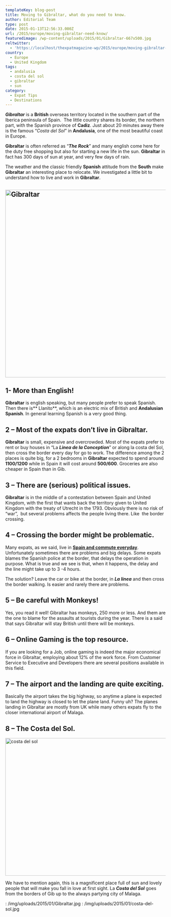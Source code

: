 ```yaml
---
templateKey: blog-post
title: Moving to Gibraltar, what do you need to know.
author: Editorial Team
type: post
date: 2015-01-13T12:56:33.000Z
url: /2015/europe/moving-gibraltar-need-know/
featuredimage: /wp-content/uploads/2015/01/Gibraltar-667x500.jpg
reltwitter:
  - 'https://localhost/thexpatmagazine-wp/2015/europe/moving-gibraltar-need-know/?utm_source=ReviveOldPost&utm_medium=social&utm_campaign=ReviveOldPost'
country: 
  - Europe
  - United Kingdom
tags:
  - andalusia
  - costa del sol
  - gibraltar
  - sun
category:
  - Expat Tips
  - Destinations
---
```


_**Gibraltar**_ is a **British** overseas territory located in the southern part of the Iberica peninsula of Spain.  The little country shares its border, the northern part, with the Spanish province of **Cadiz**. Just about 20 minutes away there is the famous &#8220;_Costa del Sol_&#8221; in **Andalusia**, one of the most beautiful coast in Europe.<!--more-->

**Gibraltar** is often referred as &#8220;_**The Rock**_&#8221; and many english come here for the duty free shopping but also for starting a new life in the sun. **Gibraltar** in fact has 300 days of sun at year, and very few days of rain.

The weather and the classic friendly **Spanish** attitude from the **South** make **Gibraltar** an interesting place to relocate. We investigated a little bit to understand how to live and work in **Gibraltar**.

## <img  src="/img/uploads/2015/01/Gibraltar-1024x768.jpg" alt="Gibraltar" width="785" height="589" srcset="/img/uploads/2015/01/Gibraltar-1024x768.jpg 1024w, /img/uploads/2015/01/Gibraltar-300x225.jpg 300w, /img/uploads/2015/01/Gibraltar-768x576.jpg 768w, /img/uploads/2015/01/Gibraltar-667x500.jpg 667w, /img/uploads/2015/01/Gibraltar-800x600.jpg 800w, /img/uploads/2015/01/Gibraltar.jpg 1280w" sizes="(max-width: 785px) 100vw, 785px" />

## 1- More than English!

**Gibraltar** is english speaking, but many people prefer to speak Spanish. Then there is** Llanito**, which is an electric mix of British and **Andalusian** **Spanish**. In general learning Spanish is a very good thing.

## 2 &#8211; Most of the expats don&#8217;t live in Gibraltar.

**Gibraltar** is small, expensive and overcrowded. Most of the expats prefer to rent or buy houses in &#8220;La _**Linea de la Conception**_&#8221; or along la costa del Sol, then cross the border every day for go to work. The difference among the 2 places is quite big, for a 2 bedrooms in **Gibraltar** expected to spend around **1100/1200** while in Spain it will cost around **500/600**. Groceries are also cheaper in Spain than in Gib.

## 3 &#8211; There are (serious) political issues.

**Gibraltar** is in the middle of a contestation between Spain and United Kingdom, with the first that wants back the territory given to United Kingdom with the treaty of Utrecht in the 1793. Obviously there is no risk of &#8220;war&#8221;,  but several problems affects the people living there. Like  the border crossing.

## 4 &#8211; Crossing the border might be problematic.

Many expats, as we said, live in <span style="text-decoration: underline;"><strong>Spain and commute everyday</strong></span>. Unfortunately sometimes there are problems and big delays. Some expats blames the Spanish police at the border, that delays the operation in purpose. What is true and we see is that, when it happens, the delay and the line might take up to 3 -4 hours.

The solution? Leave the car or bike at the border, in _**La linea**_ and then cross the border walking. Is easier and rarely there are problems.

## 5 &#8211; Be careful with Monkeys!

Yes, you read it well! Gibraltar has monkeys, 250 more or less. And them are the one to blame for the assaults at tourists during the year. There is a said that says Gibraltar will stay British until there will be monkeys.

## 6 &#8211; Online Gaming is the top resource.

If you are looking for a Job, online gaming is indeed the major economical force in Gibraltar, employing about 12% of the work force. From Customer Service to Executive and Developers there are several positions available in this field.

## 7 &#8211; The airport and the landing are quite exciting.

Basically the airport takes the big highway, so anytime a plane is expected to land the highway is closed to let the plane land. Funny uh? The planes landing in Gibraltar are mostly from UK while many others expats fly to the closer international airport of Malaga.

## 8 &#8211; The Costa del Sol.

<img  src="/img/uploads/2015/01/costa-del-sol-1024x564.jpg" alt="costa del sol" width="785" height="432" srcset="/img/uploads/2015/01/costa-del-sol-1024x564.jpg 1024w, /img/uploads/2015/01/costa-del-sol-300x165.jpg 300w, /img/uploads/2015/01/costa-del-sol-768x423.jpg 768w, /img/uploads/2015/01/costa-del-sol-908x500.jpg 908w, /img/uploads/2015/01/costa-del-sol.jpg 1280w" sizes="(max-width: 785px) 100vw, 785px" />

We have to mention again, this is a magnificent place full of sun and lovely people that will make you fall in love at first sight. La _**Costa del Sol**_ goes from the borders of Gib up to the always partying city of Malaga.

: /img/uploads/2015/01/Gibraltar.jpg
: /img/uploads/2015/01/costa-del-sol.jpg
